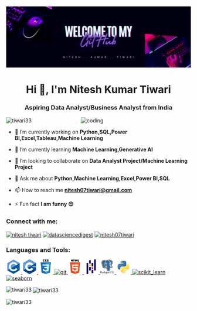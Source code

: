 ![logo](https://github.com/Tiwari33/Tiwari33/blob/main/Tiwari.jpeg)

<h1 align="center">Hi 👋, I'm Nitesh Kumar Tiwari</h1>
<h3 align="center">Aspiring Data Analyst/Business Analyst from India</h3>

<img align="right" alt="coding" width="300" src="https://i.pinimg.com/originals/c8/4c/3a/c84c3a379701f76bc6742bd807c026ef.gif">

<p align="left"> <img src="https://komarev.com/ghpvc/?username=tiwari33&label=Profile%20views&color=0e75b6&style=flat" alt="tiwari33" /> </p>

- 🔭 I’m currently working on **Python,SQL,Power BI,Excel,Tableau,Machine Learning**

- 🌱 I’m currently learning **Machine Learning,Generative AI**

- 👯 I’m looking to collaborate on **Data Analyst Project/Machine Learning Project**

- 💬 Ask me about **Python,Machine Learning,Excel,Power BI,SQL**

- 📫 How to reach me **nitesh07tiwari@gmail.com**

- ⚡ Fun fact **I am funny 😊**

<h3 align="left">Connect with me:</h3>
<p align="left">
<a href="https://www.linkedin.com/in/nitesh-tiwari-9b501a222?utm_source=share&utm_campaign=share_via&utm_content=profile&utm_medium=android_app" target="blank"><img align="center" src="https://raw.githubusercontent.com/rahuldkjain/github-profile-readme-generator/master/src/images/icons/Social/linked-in-alt.svg" alt="nitesh tiwari" height="30" width="40" /></a>
<a href="https://www.youtube.com/@datasciencedigest" target="blank"><img align="center" src="https://raw.githubusercontent.com/rahuldkjain/github-profile-readme-generator/master/src/images/icons/Social/youtube.svg" alt="datasciencedigest" height="30" width="40" /></a>
<a href="https://www.leetcode.com/nitesh07tiwari" target="blank"><img align="center" src="https://raw.githubusercontent.com/rahuldkjain/github-profile-readme-generator/master/src/images/icons/Social/leet-code.svg" alt="nitesh07tiwari" height="30" width="40" /></a>
</p>

<h3 align="left">Languages and Tools:</h3>
<p align="left"> <a href="https://www.cprogramming.com/" target="_blank" rel="noreferrer"> <img src="https://raw.githubusercontent.com/devicons/devicon/master/icons/c/c-original.svg" alt="c" width="40" height="40"/> </a> <a href="https://www.w3schools.com/cpp/" target="_blank" rel="noreferrer"> <img src="https://raw.githubusercontent.com/devicons/devicon/master/icons/cplusplus/cplusplus-original.svg" alt="cplusplus" width="40" height="40"/> </a> <a href="https://www.w3schools.com/css/" target="_blank" rel="noreferrer"> <img src="https://raw.githubusercontent.com/devicons/devicon/master/icons/css3/css3-original-wordmark.svg" alt="css3" width="40" height="40"/> </a> <a href="https://git-scm.com/" target="_blank" rel="noreferrer"> <img src="https://www.vectorlogo.zone/logos/git-scm/git-scm-icon.svg" alt="git" width="40" height="40"/> </a> <a href="https://www.w3.org/html/" target="_blank" rel="noreferrer"> <img src="https://raw.githubusercontent.com/devicons/devicon/master/icons/html5/html5-original-wordmark.svg" alt="html5" width="40" height="40"/> </a> <a href="https://pandas.pydata.org/" target="_blank" rel="noreferrer"> <img src="https://raw.githubusercontent.com/devicons/devicon/2ae2a900d2f041da66e950e4d48052658d850630/icons/pandas/pandas-original.svg" alt="pandas" width="40" height="40"/> </a> <a href="https://www.postgresql.org" target="_blank" rel="noreferrer"> <img src="https://raw.githubusercontent.com/devicons/devicon/master/icons/postgresql/postgresql-original-wordmark.svg" alt="postgresql" width="40" height="40"/> </a> <a href="https://www.python.org" target="_blank" rel="noreferrer"> <img src="https://raw.githubusercontent.com/devicons/devicon/master/icons/python/python-original.svg" alt="python" width="40" height="40"/> </a> <a href="https://scikit-learn.org/" target="_blank" rel="noreferrer"> <img src="https://upload.wikimedia.org/wikipedia/commons/0/05/Scikit_learn_logo_small.svg" alt="scikit_learn" width="40" height="40"/> </a> <a href="https://seaborn.pydata.org/" target="_blank" rel="noreferrer"> <img src="https://seaborn.pydata.org/_images/logo-mark-lightbg.svg" alt="seaborn" width="40" height="40"/> </a> </p>

<p><img align="left" src="https://github-readme-stats.vercel.app/api/top-langs?username=tiwari33&show_icons=true&locale=en&layout=compact" alt="tiwari33" /></p>

<p>&nbsp;<img align="center" src="https://github-readme-stats.vercel.app/api?username=tiwari33&show_icons=true&locale=en" alt="tiwari33" /></p>

<p><img align="center" src="https://github-readme-streak-stats.herokuapp.com/?user=tiwari33&" alt="tiwari33" /></p>
